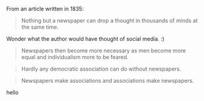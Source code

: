 

From an article written in 1835:

> Nothing but a newspaper can drop a thought in thousands of minds at the same time.

Wonder what the author would have thought of social media. :)

> Newspapers then become more necessary as men become more equal and
> individualism more to be feared.


> Hardly any democratic association can do without newspapers.

> Newspapers make associations and associations make newspapers.

hello
